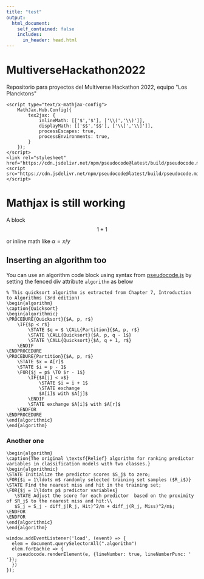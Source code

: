 ```yaml
---
title: "test"
output: 
  html_document:
    self_contained: false
    includes:
      in_header: head.html
---
```

# MultiverseHackathon2022
Repositorio para proyectos del Multiverse Hackathon 2022, equipo "Los Plancktons"

<!-- creating header file to insert in-header. mathjax config seems to be required -->
```{cat, engine.opts = list(file = "head.html")}
<script type="text/x-mathjax-config">
    MathJax.Hub.Config({
        tex2jax: {
            inlineMath: [['$','$'], ['\\(','\\)']],
            displayMath: [['$$','$$'], ['\\[','\\]']],
            processEscapes: true,
            processEnvironments: true,
        }
    });
</script>
<link rel="stylesheet" href="https://cdn.jsdelivr.net/npm/pseudocode@latest/build/pseudocode.min.css">
<script src="https://cdn.jsdelivr.net/npm/pseudocode@latest/build/pseudocode.min.js"></script>
```

# Mathjax is still working
A block 
$$
1+1
$$

or inline math like $\alpha = x/y$

## Inserting an algorithm too

You can use an algorithm code block using syntax from [pseudocode.js](https://github.com/SaswatPadhi/pseudocode.js) by setting the fenced div attribute `algorithm` as below

```{.algorithm}
% This quicksort algorithm is extracted from Chapter 7, Introduction to Algorithms (3rd edition)
\begin{algorithm}
\caption{Quicksort}
\begin{algorithmic}
\PROCEDURE{Quicksort}{$A, p, r$}
    \IF{$p < r$} 
        \STATE $q = $ \CALL{Partition}{$A, p, r$}
        \STATE \CALL{Quicksort}{$A, p, q - 1$}
        \STATE \CALL{Quicksort}{$A, q + 1, r$}
    \ENDIF
\ENDPROCEDURE
\PROCEDURE{Partition}{$A, p, r$}
    \STATE $x = A[r]$
    \STATE $i = p - 1$
    \FOR{$j = p$ \TO $r - 1$}
        \IF{$A[j] < x$}
            \STATE $i = i + 1$
            \STATE exchange
            $A[i]$ with $A[j]$
        \ENDIF
        \STATE exchange $A[i]$ with $A[r]$
    \ENDFOR
\ENDPROCEDURE
\end{algorithmic}
\end{algorithm}
```

### Another one 

```{.algorithm}
\begin{algorithm}
\caption{The original \textsf{Relief} algorithm for ranking predictor variables in classification models with two classes.}
\begin{algorithmic}
\STATE Initialize the predictor scores $S_j$ to zero;
\FOR{$i = 1\ldots m$ randomly selected training set samples ($R_i$)}
\STATE Find the nearest miss and hit in the training set;
\FOR{$j = 1\ldots p$ predictor variables}
   \STATE Adjust the score for each predictor  based on the proximity of $R_j$ to the nearest miss and hit:\\
   $S_j = S_j - diff_j(R_j, Hit)^2/m + diff_j(R_j, Miss)^2/m$;
\ENDFOR
\ENDFOR
\end{algorithmic}
\end{algorithm}
```

<!-- rendering the algo block -->
```{js, echo = FALSE}
window.addEventListener('load', (event) => {
  elem = document.querySelectorAll(".algorithm")
  elem.forEach(e => {
    pseudocode.renderElement(e, {lineNumber: true, lineNumberPunc: ' '});
  })
});
```

